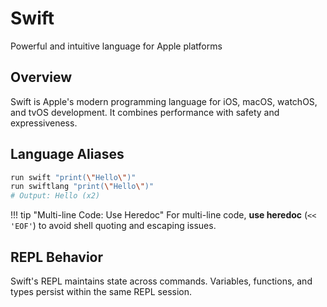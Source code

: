 # Swift

Powerful and intuitive language for Apple platforms

## Overview

Swift is Apple's modern programming language for iOS, macOS, watchOS, and tvOS development. It combines performance with safety and expressiveness.

## Language Aliases

```bash
run swift "print(\"Hello\")"
run swiftlang "print(\"Hello\")"
# Output: Hello (x2)
```

!!! tip "Multi-line Code: Use Heredoc"
    For multi-line code, **use heredoc** (`<< 'EOF'`) to avoid shell quoting and escaping issues.

## REPL Behavior

Swift's REPL maintains state across commands. Variables, functions, and types persist within the same REPL session.
